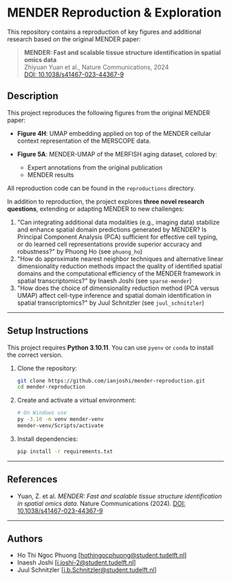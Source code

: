 # MENDER Reproduction & Exploration

This repository contains a reproduction of key figures and additional research based on the original MENDER paper:

> **MENDER: Fast and scalable tissue structure identification in spatial omics data**  
> Zhiyuan Yuan et al., Nature Communications, 2024  
> [DOI: 10.1038/s41467-023-44367-9](https://doi.org/10.1038/s41467-023-44367-9)

## Description

This project reproduces the following figures from the original MENDER paper:

- **Figure 4H**: UMAP embedding applied on top of the MENDER cellular context representation of the MERSCOPE data.

-   **Figure 5A**: MENDER-UMAP of the MERFISH aging dataset, colored by:

    -   Expert annotations from the original publication
    -   MENDER results

All reproduction code can be found in the `reproductions` directory.

In addition to reproduction, the project explores **three novel research questions**, extending or adapting MENDER to new challenges:

1. "Can integrating additional data modalities (e.g., imaging data) stabilize and enhance spatial domain predictions generated by MENDER? Is Principal Component Analysis (PCA) sufficient for effective cell typing, or do learned cell representations provide superior accuracy and robustness?" by Phuong Ho (see `phuong_ho`)
2. "How do approximate nearest neighbor techniques and alternative linear dimensionality reduction methods impact the quality of identified spatial domains and the computational efficiency of the MENDER framework in spatial transcriptomics?" by Inaesh Joshi (see `sparse-mender`)
3. "How does the choice of dimensionality reduction method (PCA versus UMAP) affect cell-type inference and spatial domain identification in spatial transcriptomics?" by Juul Schnitzler (see `juul_schnitzler`)

---

## Setup Instructions

This project requires **Python 3.10.11**. You can use `pyenv` or `conda` to install the correct version.

1. Clone the repository:

    ```bash
    git clone https://github.com/ianjoshi/mender-reproduction.git
    cd mender-reproduction
    ```

2. Create and activate a virtual environment:

    ```bash
    # On Windows use
    py -3.10 -m venv mender-venv
    mender-venv/Scripts/activate
    ```

3. Install dependencies:
    ```bash
    pip install -r requirements.txt
    ```

---

## References

-   Yuan, Z. et al. _MENDER: Fast and scalable tissue structure identification in spatial omics data_. Nature Communications (2024).
    [DOI: 10.1038/s41467-023-44367-9](https://doi.org/10.1038/s41467-023-44367-9)

---

## Authors

-   Ho Thi Ngoc Phuong \[[hothingocphuong@student.tudelft.nl](mailto:hothingocphuong@student.tudelft.nl)]
-   Inaesh Joshi \[[i.joshi-2@student.tudelft.nl](mailto:i.joshi-2@student.tudelft.nl)]
-   Juul Schnitzler \[[j.b.Schnitzler@student.tudelft.nl](mailto:j.b.Schnitzler@student.tudelft.nl)]
